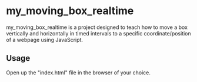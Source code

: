 # my_moving_box_realtime


my_moving_box_realtime is a project designed to teach how to move a box vertically and horizontally in timed intervals to a specific coordinate/position of a webpage using JavaScript.



## Usage

Open up the "index.html" file in the browser of your choice.
